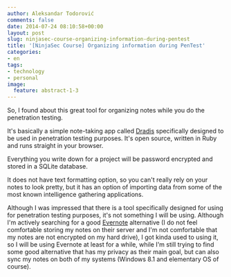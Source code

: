 ```yaml
---
author: Aleksandar Todorović
comments: false
date: 2014-07-24 08:10:58+00:00
layout: post
slug: ninjasec-course-organizing-information-during-pentest
title: '[NinjaSec Course] Organizing information during PenTest'
categories:
- en
tags:
- technology
- personal
image:
  feature: abstract-1-3
---
```


So, I found about this great tool for organizing notes while you do the penetration testing.

It's basically a simple note-taking app called [Dradis](http://dradisframework.org/download.html) specifically designed to be used in penetration testing purposes. It's open source, written in Ruby and runs straight in your browser.

Everything you write down for a project will be password encrypted and stored in a SQLite database.

It does not have text formatting option, so you can't really rely on your notes to look pretty, but it has an option of importing data from some of the most known intelligence gathering applications.

Although I was impressed that there is a tool specifically designed for using for penetration testing purposes, it's not something I will be using. Although I'm actively searching for a good [Evernote](https://evernote.com/) alternative (I do not feel comfortable storing my notes on their server and I'm not comfortable that my notes are not encrypted on my hard drive), I got kinda used to using it, so I will be using Evernote at least for a while, while I'm still trying to find some good alternative that has my privacy as their main goal, but can also sync my notes on both of my systems (Windows 8.1 and elementary OS of course).
